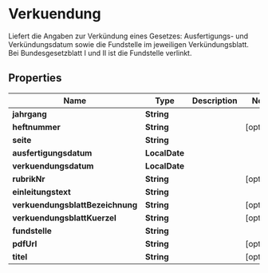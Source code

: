 

# Verkuendung

Liefert die Angaben zur Verkündung eines Gesetzes: Ausfertigungs- und Verkündungsdatum sowie die Fundstelle im jeweiligen Verkündungsblatt. Bei Bundesgesetzblatt I und II ist die Fundstelle verlinkt. 

## Properties

| Name | Type | Description | Notes |
|------------ | ------------- | ------------- | -------------|
|**jahrgang** | **String** |  |  |
|**heftnummer** | **String** |  |  [optional] |
|**seite** | **String** |  |  |
|**ausfertigungsdatum** | **LocalDate** |  |  |
|**verkuendungsdatum** | **LocalDate** |  |  |
|**rubrikNr** | **String** |  |  [optional] |
|**einleitungstext** | **String** |  |  |
|**verkuendungsblattBezeichnung** | **String** |  |  [optional] |
|**verkuendungsblattKuerzel** | **String** |  |  [optional] |
|**fundstelle** | **String** |  |  |
|**pdfUrl** | **String** |  |  [optional] |
|**titel** | **String** |  |  [optional] |



